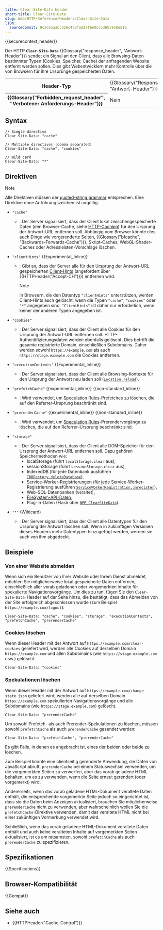 ```yaml
---
title: Clear-Site-Data header
short-title: Clear-Site-Data
slug: Web/HTTP/Reference/Headers/Clear-Site-Data
l10n:
  sourceCommit: 9c2dabaabc326c4a3fed27f6e9bcb3605958e516
---
```


{{securecontext_header}}

Der HTTP **`Clear-Site-Data`** {{Glossary("response_header", "Antwort-Header")}} sendet ein Signal an den Client, dass alle Browsing-Daten bestimmter Typen (Cookies, Speicher, Cache) der anfragenden Website entfernt werden sollen.
Dies gibt Webentwicklern mehr Kontrolle über die von Browsern für ihre Ursprünge gespeicherten Daten.

<table class="properties">
  <tbody>
    <tr>
      <th scope="row">Header-Typ</th>
      <td>{{Glossary("Response_header", "Antwort-Header")}}</td>
    </tr>
    <tr>
      <th scope="row">{{Glossary("Forbidden_request_header", "Verbotener Anforderungs-Header")}}</th>
      <td>Nein</td>
    </tr>
  </tbody>
</table>

## Syntax

```http
// Single directive
Clear-Site-Data: "cache"

// Multiple directives (comma separated)
Clear-Site-Data: "cache", "cookies"

// Wild card
Clear-Site-Data: "*"
```

## Direktiven

> [!NOTE]
> Alle Direktiven müssen der [quoted-string grammar](https://datatracker.ietf.org/doc/html/rfc7230#section-3.2.6) entsprechen. Eine Direktive ohne Anführungszeichen ist ungültig.

- `"cache"`
  - : Der Server signalisiert, dass der Client lokal zwischengespeicherte Daten (den Browser-Cache, siehe [HTTP-Caching](/de/docs/Web/HTTP/Guides/Caching)) für den Ursprung der Antwort-URL entfernen soll.
    Abhängig vom Browser könnte dies auch Dinge wie vorgerenderte Seiten, {{Glossary("bfcache", "Backwards-Forwards-Cache")}}, Skript-Caches, WebGL-Shader-Caches oder Adressleisten-Vorschläge löschen.

- `"clientHints"` {{Experimental_Inline}}
  - : Gibt an, dass der Server alle für den Ursprung der Antwort-URL gespeicherten [Client-Hints](/de/docs/Web/HTTP/Guides/Client_hints) (angefordert über {{HTTPHeader("Accept-CH")}}) entfernen wird.

    > [!NOTE]
    > In Browsern, die den Datentyp `"clientHints"` unterstützen, werden Client-Hints auch gelöscht, wenn die Typen `"cache"`, `"cookies"` oder `"*"` angegeben sind. `"ClientHints"` ist daher nur erforderlich, wenn keiner der anderen Typen angegeben ist.

- `"cookies"`
  - : Der Server signalisiert, dass der Client alle Cookies für den Ursprung der Antwort-URL entfernen soll. HTTP-Authentifizierungsdaten werden ebenfalls gelöscht. Dies betrifft die gesamte registrierte Domain, einschließlich Subdomains. Daher werden sowohl `https://example.com` als auch `https://stage.example.com` die Cookies entfernen.

- `"executionContexts"` {{Experimental_Inline}}
  - : Der Server signalisiert, dass der Client alle Browsing-Kontexte für den Ursprung der Antwort neu laden soll ([`Location.reload`](/de/docs/Web/API/Location/reload)).

- `"prefetchCache"` {{experimental_inline}} {{non-standard_inline}}
  - : Wird verwendet, um [Speculation Rules](/de/docs/Web/API/Speculation_Rules_API)-Prefetches zu löschen, die auf den Referrer-Ursprung beschränkt sind.

- `"prerenderCache"` {{experimental_inline}} {{non-standard_inline}}
  - : Wird verwendet, um [Speculation Rules](/de/docs/Web/API/Speculation_Rules_API)-Prerendervorgänge zu löschen, die auf den Referrer-Ursprung beschränkt sind.

- `"storage"`
  - : Der Server signalisiert, dass der Client alle DOM-Speicher für den Ursprung der Antwort-URL entfernen soll. Dazu gehören Speichermethoden wie:
    - localStorage (führt `localStorage.clear` aus),
    - sessionStorage (führt `sessionStorage.clear` aus),
    - IndexedDB (für jede Datenbank ausführen [`IDBFactory.deleteDatabase`](/de/docs/Web/API/IDBFactory/deleteDatabase)),
    - Service-Worker-Registrierungen (für jede Service-Worker-Registrierung ausführen [`ServiceWorkerRegistration.unregister`](/de/docs/Web/API/ServiceWorkerRegistration/unregister)),
    - Web-SQL-Datenbanken (veraltet),
    - [FileSystem-API-Daten](/de/docs/Web/API/File_and_Directory_Entries_API),
    - Plug-in-Daten (Flash über [`NPP_ClearSiteData`](https://wiki.mozilla.org/NPAPI:ClearSiteData)).

- `"*"` (Wildcard)
  - : Der Server signalisiert, dass der Client alle Datentypen für den Ursprung der Antwort löschen soll. Wenn in zukünftigen Versionen dieses Headers mehr Datentypen hinzugefügt werden, werden sie auch von ihm abgedeckt.

## Beispiele

### Von einer Website abmelden

Wenn sich ein Benutzer von Ihrer Website oder Ihrem Dienst abmeldet, möchten Sie möglicherweise lokal gespeicherte Daten entfernen, einschließlich aller vorab geladenen oder vorgemerkten Inhalte für [spekulierte Navigationsvorgänge](/de/docs/Web/API/Speculation_Rules_API).
Um dies zu tun, fügen Sie den `Clear-Site-Data`-Header auf der Seite hinzu, die bestätigt, dass das Abmelden von der Site erfolgreich abgeschlossen wurde (zum Beispiel `https://example.com/logout`):

```http
Clear-Site-Data: "cache", "cookies", "storage", "executionContexts", "prefetchCache", "prerenderCache"
```

### Cookies löschen

Wenn dieser Header mit der Antwort auf `https://example.com/clear-cookies` geliefert wird, werden alle Cookies auf derselben Domain `https://example.com` und allen Subdomains (wie `https://stage.example.com` usw.) gelöscht.

```http
Clear-Site-Data: "cookies"
```

### Spekulationen löschen

Wenn dieser Header mit der Antwort auf `https://example.com/change-state.json` geliefert wird, werden alle auf derselben Domain `https://example.com` spekulierten Navigationsvorgänge und alle Subdomains (wie `https://stage.example.com`) gelöscht.

```http
Clear-Site-Data: "prerenderCache"
```

Um sowohl Prefetch- als auch Prerender-Spekulationen zu löschen, müssen sowohl `prefetchCache` als auch `prerenderCache` gesendet werden:

```http
Clear-Site-Data: "prefetchCache", "prerenderCache"
```

Es gibt Fälle, in denen es angebracht ist, eines der beiden oder beide zu löschen.

Zum Beispiel könnte eine clientseitig gerenderte Anwendung, die Daten von JavaScript abruft, `prerenderCache` bei einem Statuswechsel verwenden, um die vorgemerkten Seiten zu verwerfen, aber das vorab geladene HTML behalten, um es zu verwenden, wenn die Seite erneut gerendert (oder vorgemerkt) wird.

Andererseits, wenn das vorab geladene HTML-Dokument veraltete Daten enthält, die entsprechende vorgemerkte Seite jedoch so eingerichtet ist, dass sie die Daten beim Anzeigen aktualisiert, brauchen Sie möglicherweise `prerenderCache` nicht zu verwenden, aber wahrscheinlich wollen Sie die `prefetchCache`-Direktive verwenden, damit das veraltete HTML nicht bei einer zukünftigen Vormerkung verwendet wird.

Schließlich, wenn das vorab geladene HTML-Dokument veraltete Daten enthält und auch keine veralteten Inhalte auf vorgemerkten Seiten aktualisiert, ist es am ratsamsten, sowohl `prefetchCache` als auch `prerenderCache` zu spezifizieren.

## Spezifikationen

{{Specifications}}

## Browser-Kompatibilität

{{Compat}}

## Siehe auch

- {{HTTPHeader("Cache-Control")}}
